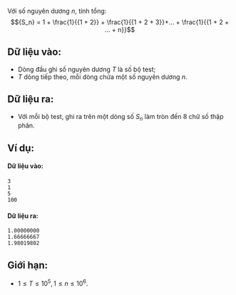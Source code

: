 Với số nguyên dương $n$, tính tổng:
 $${S_n} = 1 + \frac{1}{{1 + 2}} + \frac{1}{{1 + 2 + 3}}+... + \frac{1}{{1 + 2 + ... + n}}$$

## Dữ liệu vào:
- Dòng đầu ghi số nguyên dương $T$ là số bộ test;
- $T$ dòng tiếp theo, mỗi dòng chứa một số nguyên dương $n$.

## Dữ liệu ra:
- Với mỗi bộ test, ghi ra trên một dòng số $S_n$ làm tròn đến $8$ chữ số thập phân.

## Ví dụ:
#### Dữ liệu vào:
```
3
1
5
100
```

#### Dữ liệu ra:
```
1.00000000
1.66666667
1.98019802
```

## Giới hạn:
- $1 ≤ T ≤ 10^5, 1 ≤ n ≤ 10^6$.
